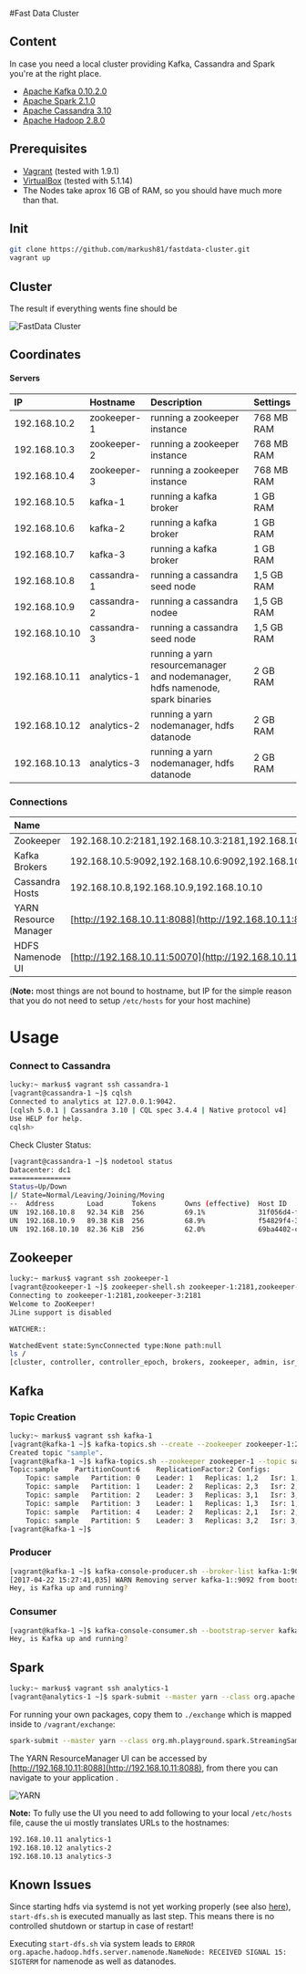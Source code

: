 #Fast Data Cluster

## Content

In case you need a local cluster providing Kafka, Cassandra and Spark you're at the right place.

* [Apache Kafka 0.10.2.0](http://kafka.apache.org/0102/documentation.html)
* [Apache Spark 2.1.0](http://spark.apache.org/releases/spark-release-2-1-0.html)
* [Apache Cassandra 3.10](http://cassandra.apache.org)
* [Apache Hadoop 2.8.0](https://hadoop.apache.org/docs/r2.8.0/)

## Prerequisites

* [Vagrant](https://www.vagrantup.com) (tested with 1.9.1)
* [VirtualBox](http://virtualbox.org) (tested with 5.1.14)
* The Nodes take aprox 16 GB of RAM, so you should have much more than that.


## Init

```bash
git clone https://github.com/markush81/fastdata-cluster.git
vagrant up
```

## Cluster

The result if everything wents fine should be

![FastData Cluster](doc/fastdata-cluster.png)


## Coordinates

#### Servers

| IP | Hostname | Description | Settings |
|:--- |:-- |:-- |:-- |
|192.168.10.2|zookeeper-1|running a zookeeper instance| 768 MB RAM |
|192.168.10.3|zookeeper-2|running a zookeeper instance| 768 MB RAM |
|192.168.10.4|zookeeper-3|running a zookeeper instance| 768 MB RAM |
|192.168.10.5|kafka-1|running a kafka broker| 1 GB RAM |
|192.168.10.6|kafka-2|running a kafka broker| 1 GB RAM |
|192.168.10.7|kafka-3|running a kafka broker| 1 GB RAM |
|192.168.10.8|cassandra-1|running a cassandra seed node| 1,5 GB RAM |
|192.168.10.9|cassandra-2|running a cassandra nodee| 1,5 GB RAM |
|192.168.10.10|cassandra-3|running a cassandra seed node| 1,5 GB RAM |
|192.168.10.11|analytics-1|running a yarn resourcemanager and nodemanager, hdfs namenode, spark binaries| 2 GB RAM |
|192.168.10.12|analytics-2|running a yarn nodemanager, hdfs datanode | 2 GB RAM |
|192.168.10.13|analytics-3|running a yarn nodemanager, hdfs datanode | 2 GB RAM |

### Connections

| Name |  |
|:-- |:-- |
|Zookeeper|192.168.10.2:2181,192.168.10.3:2181,192.168.10.4:2181|
|Kafka Brokers|192.168.10.5:9092,192.168.10.6:9092,192.168.10.7:9092|
|Cassandra Hosts|192.168.10.8,192.168.10.9,192.168.10.10|
|YARN Resource Manager|[http://192.168.10.11:8088](http://192.168.10.11:8088)|
|HDFS Namenode UI|[http://192.168.10.11:50070](http://192.168.10.11:50070)|

(**Note:** most things are not bound to hostname, but IP for the simple reason that you do not need to setup `/etc/hosts` for your host machine)


# Usage


### Connect to Cassandra

```bash
lucky:~ markus$ vagrant ssh cassandra-1
[vagrant@cassandra-1 ~]$ cqlsh
Connected to analytics at 127.0.0.1:9042.
[cqlsh 5.0.1 | Cassandra 3.10 | CQL spec 3.4.4 | Native protocol v4]
Use HELP for help.
cqlsh> 
```

Check Cluster Status:

```bash
[vagrant@cassandra-1 ~]$ nodetool status
Datacenter: dc1
===============
Status=Up/Down
|/ State=Normal/Leaving/Joining/Moving
--  Address        Load       Tokens       Owns (effective)  Host ID                               Rack
UN  192.168.10.8   92.34 KiB  256          69.1%             31f056d4-ffa4-4017-bbec-f07c8be4da3f  rack1
UN  192.168.10.9   89.38 KiB  256          68.9%             f54829f4-3f91-4913-98be-e46129852188  rack1
UN  192.168.10.10  82.36 KiB  256          62.0%             69ba4402-c1d5-450c-9b06-8e96ce3fe92f  rack1
```

## Zookeeper

```bash
lucky:~ markus$ vagrant ssh zookeeper-1
[vagrant@zookeeper-1 ~]$ zookeeper-shell.sh zookeeper-1:2181,zookeeper-3:2181
Connecting to zookeeper-1:2181,zookeeper-3:2181
Welcome to ZooKeeper!
JLine support is disabled

WATCHER::

WatchedEvent state:SyncConnected type:None path:null
ls /
[cluster, controller, controller_epoch, brokers, zookeeper, admin, isr_change_notification, consumers, config]

```

## Kafka

### Topic Creation

```bash
lucky:~ markus$ vagrant ssh kafka-1
[vagrant@kafka-1 ~]$ kafka-topics.sh --create --zookeeper zookeeper-1:2181 --replication-factor 2 --partitions 6 --topic sample
Created topic "sample".
[vagrant@kafka-1 ~]$ kafka-topics.sh --zookeeper zookeeper-1 --topic sample --describe
Topic:sample	PartitionCount:6	ReplicationFactor:2	Configs:
	Topic: sample	Partition: 0	Leader: 1	Replicas: 1,2	Isr: 1,2
	Topic: sample	Partition: 1	Leader: 2	Replicas: 2,3	Isr: 2,3
	Topic: sample	Partition: 2	Leader: 3	Replicas: 3,1	Isr: 3,1
	Topic: sample	Partition: 3	Leader: 1	Replicas: 1,3	Isr: 1,3
	Topic: sample	Partition: 4	Leader: 2	Replicas: 2,1	Isr: 2,1
	Topic: sample	Partition: 5	Leader: 3	Replicas: 3,2	Isr: 3,2
[vagrant@kafka-1 ~]$ 
```
### Producer

```bash
[vagrant@kafka-1 ~]$ kafka-console-producer.sh --broker-list kafka-1:9092,kafka-3:9092 --topic sample
[2017-04-22 15:27:41,035] WARN Removing server kafka-1::9092 from bootstrap.servers as DNS resolution failed for kafka-1: (org.apache.kafka.clients.ClientUtils)
Hey, is Kafka up and running?
```

### Consumer

```bash
[vagrant@kafka-1 ~]$ kafka-console-consumer.sh --bootstrap-server kafka-1:9092,kafka-3:9092 --topic sample --from-beginning
Hey, is Kafka up and running?
```

## Spark

```bash
lucky:~ markus$ vagrant ssh analytics-1
[vagrant@analytics-1 ~]$ spark-submit --master yarn --class org.apache.spark.examples.SparkPi --deploy-mode cluster --executor-memory 1G --num-executors 3 /opt/spark/examples/jars/spark-examples_2.11-2.1.0.jar 1000
```

For running your own packages, copy them to `./exchange` which is mapped inside to `/vagrant/exchange`:

```bash
spark-submit --master yarn --class org.mh.playground.spark.StreamingSample --conf spark.yarn.submit.waitAppCompletion=false --deploy-mode cluster --executor-memory 1G --num-executors 3 /vagrant/exchange/spark-playground-all.jar
```

The YARN ResourceManager UI can be accessed by [http://192.168.10.11:8088](http://192.168.10.11:8088), from there you can navigate to your application .

![YARN](doc/yarn.png)

**Note:** To fully use the UI you need to add following to your local `/etc/hosts` file, cause the ui mostly translates URLs to the hostnames:

```bash
192.168.10.11 analytics-1
192.168.10.12 analytics-2
192.168.10.13 analytics-3
```

## Known Issues

Since starting hdfs via systemd is not yet working properly (see also [here](http://hadoop-common.472056.n3.nabble.com/Manual-Installation-CentOS-7-SystemD-Unit-Files-Hadoop-at-boot-td4108321.html#a4108518)), `start-dfs.sh` is executed manually as last step. This means there is no controlled shutdown or startup in case of restart!

Executing `start-dfs.sh` via system leads to `ERROR org.apache.hadoop.hdfs.server.namenode.NameNode: RECEIVED SIGNAL 15: SIGTERM` for namenode as well as datanodes.